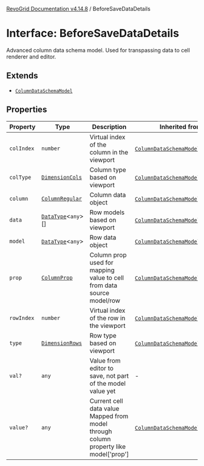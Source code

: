 [RevoGrid Documentation v4.14.8](README.md) / BeforeSaveDataDetails

# Interface: BeforeSaveDataDetails

Advanced column data schema model.
Used for transpassing data to cell renderer and editor.

## Extends

- [`ColumnDataSchemaModel`](Interface.ColumnDataSchemaModel.md)

## Properties

| Property | Type | Description | Inherited from | Defined in |
| ------ | ------ | ------ | ------ | ------ |
| `colIndex` | `number` | Virtual index of the column in the viewport | [`ColumnDataSchemaModel`](Interface.ColumnDataSchemaModel.md).`colIndex` | [src/types/interfaces.ts:50](https://github.com/revolist/revogrid/blob/e548e2f67dd1ccbf7f1e03dfbe23431ad8065184/src/types/interfaces.ts#L50) |
| `colType` | [`DimensionCols`](TypeAlias.DimensionCols.md) | Column type based on viewport | [`ColumnDataSchemaModel`](Interface.ColumnDataSchemaModel.md).`colType` | [src/types/interfaces.ts:54](https://github.com/revolist/revogrid/blob/e548e2f67dd1ccbf7f1e03dfbe23431ad8065184/src/types/interfaces.ts#L54) |
| `column` | [`ColumnRegular`](Interface.ColumnRegular.md) | Column data object | [`ColumnDataSchemaModel`](Interface.ColumnDataSchemaModel.md).`column` | [src/types/interfaces.ts:42](https://github.com/revolist/revogrid/blob/e548e2f67dd1ccbf7f1e03dfbe23431ad8065184/src/types/interfaces.ts#L42) |
| `data` | [`DataType`](TypeAlias.DataType.md)\<`any`\>[] | Row models based on viewport | [`ColumnDataSchemaModel`](Interface.ColumnDataSchemaModel.md).`data` | [src/types/interfaces.ts:62](https://github.com/revolist/revogrid/blob/e548e2f67dd1ccbf7f1e03dfbe23431ad8065184/src/types/interfaces.ts#L62) |
| `model` | [`DataType`](TypeAlias.DataType.md)\<`any`\> | Row data object | [`ColumnDataSchemaModel`](Interface.ColumnDataSchemaModel.md).`model` | [src/types/interfaces.ts:38](https://github.com/revolist/revogrid/blob/e548e2f67dd1ccbf7f1e03dfbe23431ad8065184/src/types/interfaces.ts#L38) |
| `prop` | [`ColumnProp`](TypeAlias.ColumnProp.md) | Column prop used for mapping value to cell from data source model/row | [`ColumnDataSchemaModel`](Interface.ColumnDataSchemaModel.md).`prop` | [src/types/interfaces.ts:34](https://github.com/revolist/revogrid/blob/e548e2f67dd1ccbf7f1e03dfbe23431ad8065184/src/types/interfaces.ts#L34) |
| `rowIndex` | `number` | Virtual index of the row in the viewport | [`ColumnDataSchemaModel`](Interface.ColumnDataSchemaModel.md).`rowIndex` | [src/types/interfaces.ts:46](https://github.com/revolist/revogrid/blob/e548e2f67dd1ccbf7f1e03dfbe23431ad8065184/src/types/interfaces.ts#L46) |
| `type` | [`DimensionRows`](TypeAlias.DimensionRows.md) | Row type based on viewport | [`ColumnDataSchemaModel`](Interface.ColumnDataSchemaModel.md).`type` | [src/types/interfaces.ts:58](https://github.com/revolist/revogrid/blob/e548e2f67dd1ccbf7f1e03dfbe23431ad8065184/src/types/interfaces.ts#L58) |
| `val?` | `any` | Value from editor to save, not part of the model value yet | - | [src/types/selection.ts:123](https://github.com/revolist/revogrid/blob/e548e2f67dd1ccbf7f1e03dfbe23431ad8065184/src/types/selection.ts#L123) |
| `value?` | `any` | Current cell data value Mapped from model through column property like model['prop'] | [`ColumnDataSchemaModel`](Interface.ColumnDataSchemaModel.md).`value` | [src/types/interfaces.ts:67](https://github.com/revolist/revogrid/blob/e548e2f67dd1ccbf7f1e03dfbe23431ad8065184/src/types/interfaces.ts#L67) |
